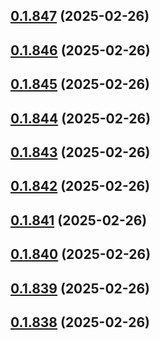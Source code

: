 ## [0.1.847](https://github.com/binary-braids/terraform-oracle/compare/v0.1.846...v0.1.847) (2025-02-26)



## [0.1.846](https://github.com/binary-braids/terraform-oracle/compare/v0.1.845...v0.1.846) (2025-02-26)



## [0.1.845](https://github.com/binary-braids/terraform-oracle/compare/v0.1.844...v0.1.845) (2025-02-26)



## [0.1.844](https://github.com/binary-braids/terraform-oracle/compare/v0.1.843...v0.1.844) (2025-02-26)



## [0.1.843](https://github.com/binary-braids/terraform-oracle/compare/v0.1.842...v0.1.843) (2025-02-26)



## [0.1.842](https://github.com/binary-braids/terraform-oracle/compare/v0.1.841...v0.1.842) (2025-02-26)



## [0.1.841](https://github.com/binary-braids/terraform-oracle/compare/v0.1.840...v0.1.841) (2025-02-26)



## [0.1.840](https://github.com/binary-braids/terraform-oracle/compare/v0.1.839...v0.1.840) (2025-02-26)



## [0.1.839](https://github.com/binary-braids/terraform-oracle/compare/v0.1.838...v0.1.839) (2025-02-26)



## [0.1.838](https://github.com/binary-braids/terraform-oracle/compare/v0.1.837...v0.1.838) (2025-02-26)



